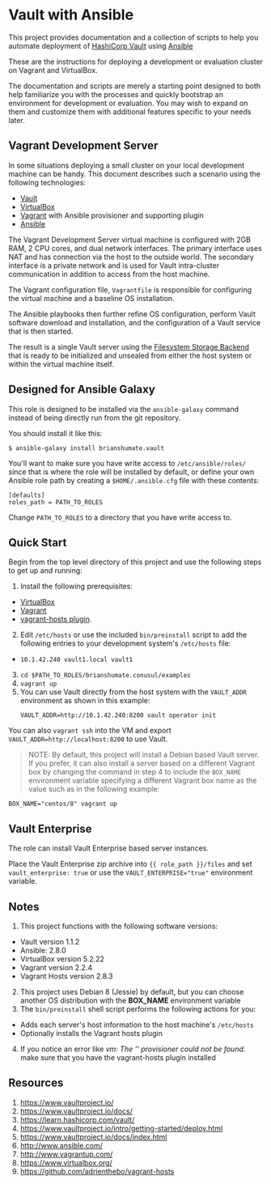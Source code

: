 # Vault with Ansible

This project provides documentation and a collection of scripts to help you automate deployment of [HashiCorp Vault](https://www.vaultproject.io/) using [Ansible](http://www.ansibleworks.com/)

These are the instructions for deploying a development or evaluation cluster on Vagrant and VirtualBox.

The documentation and scripts are merely a starting point designed to both help familiarize you with the processes and quickly bootstrap an environment for development or evaluation. You may wish to expand on them and customize them with additional features specific to your needs later.

## Vagrant Development Server

In some situations deploying a small cluster on your local development machine can be handy. This document describes such a scenario using the following technologies:

* [Vault](https://vault.io)
* [VirtualBox](https://www.virtualbox.org/)
* [Vagrant](http://www.vagrantup.com/) with Ansible provisioner and
  supporting plugin
* [Ansible](http://www.ansibleworks.com/)

The Vagrant Development Server virtual machine is configured with 2GB RAM, 2 CPU cores, and dual network interfaces. The primary interface uses NAT and has connection via the host to the outside world. The secondary interface is a private network and is used for Vault intra-cluster communication in addition to access from the host machine.

The Vagrant configuration file, `Vagrantfile` is responsible for configuring the virtual machine and a baseline OS installation.

The Ansible playbooks then further refine OS configuration, perform Vault software download and installation, and the configuration of a Vault service that is then started.

The result is a single Vault server using the [Filesystem Storage Backend](https://www.vaultproject.io/docs/configuration/storage/filesystem.html) that is ready to be initialized and unsealed from either the host system or within the virtual machine itself.

## Designed for Ansible Galaxy

This role is designed to be installed via the `ansible-galaxy` command instead of being directly run from the git repository.

You should install it like this:

```
$ ansible-galaxy install brianshumate.vault
```

You'll want to make sure you have write access to `/etc/ansible/roles/` since
that is where the role will be installed by default, or define your own
Ansible role path by creating a `$HOME/.ansible.cfg` file with these contents:

```
[defaults]
roles_path = PATH_TO_ROLES
```

Change `PATH_TO_ROLES` to a directory that you have write access to.

## Quick Start

Begin from the top level directory of this project and use the following
steps to get up and running:

1. Install the following prerequisites:
  - [VirtualBox](https://www.virtualbox.org/wiki/Downloads)
  - [Vagrant](http://downloads.vagrantup.com/)
  - [vagrant-hosts plugin](https://docs.ansible.com/ansible/latest/installation_guide/index.html).
2. Edit `/etc/hosts` or use the included `bin/preinstall` script to add
   the following entries to your development system's `/etc/hosts` file:
  - `10.1.42.240 vault1.local vault1`
3. `cd $PATH_TO_ROLES/brianshumate.conusul/examples`
4. `vagrant up`
6. You can use Vault directly from the host system with the `VAULT_ADDR` environment as shown in this example:
    ```
    VAULT_ADDR=http://10.1.42.240:8200 vault operator init
    ```

You can also `vagrant ssh` into the VM and export `VAULT_ADDR=http://localhost:8200` to use Vault.

> NOTE: By default, this project will install a Debian based Vault server. If you prefer, it can also install a server based on a different Vagrant box by changing the command in step 4 to include the `BOX_NAME` environment variable specifying a different Vagrant box name as the value such as in the following example:

```
BOX_NAME="centos/8" vagrant up
```

## Vault Enterprise

The role can install Vault Enterprise based server instances.

Place the Vault Enterprise zip archive into `{{ role_path }}/files` and set `vault_enterprise: true` or use the `VAULT_ENTERPRISE="true"` environment variable.

## Notes

1. This project functions with the following software versions:
  * Vault version 1.1.2
  * Ansible: 2.8.0
  * VirtualBox version 5.2.22
  * Vagrant version 2.2.4
  * Vagrant Hosts version 2.8.3
2. This project uses Debian 8 (Jessie) by default, but you can choose another
   OS distribution with the **BOX_NAME** environment variable
3. The `bin/preinstall` shell script performs the following actions for you:
  - Adds each server's host information to the host machine's `/etc/hosts`
  - Optionally installs the Vagrant hosts plugin
4. If you notice an error like *vm: The '' provisioner could not be found.* make sure that you have the vagrant-hosts plugin installed

## Resources

1. https://www.vaultproject.io/
2. https://www.vaultproject.io/docs/
3. https://learn.hashicorp.com/vault/
4. https://www.vaultproject.io/intro/getting-started/deploy.html
5. https://www.vaultproject.io/docs/index.html
6. http://www.ansible.com/
7. http://www.vagrantup.com/
8. https://www.virtualbox.org/
9. https://github.com/adrienthebo/vagrant-hosts
